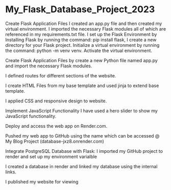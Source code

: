 # My_Flask_Database_Project_2023
Create Flask Application Files 
I created an app.py file and then created my virtual environment. I imported the necessary Flask modules all of which are referenced in my requirements.txt file.
I set up the Flask Environment by Installing Flask by running the command: pip install flask, I create a new directory for your Flask project. Initialize a virtual environment by running the command: python -m venv venv. Activate the virtual environment.

Create Flask Application Files by create a new Python file named app.py and import the necessary Flask modules.

I defined routes for different sections of the website. 

I create HTML Files from my base template and used jinja to extend base template.

I applied CSS and responsive design to website.

Implement JavaScript Functionality 
I have used a hero slider to show my JavaScript functionality.



Deploy and access the web app on Render.com. 

Pushed my web app to GitHub using the name which can be accessed @ My Blog Project (database-jxz8.onrender.com)

Integrate PostgreSQL Database with Flask: 
I imported my GitHub project to render and set up my environment varialble

I created a database in render and linked my database using the internal links.

I published my website for viewing
